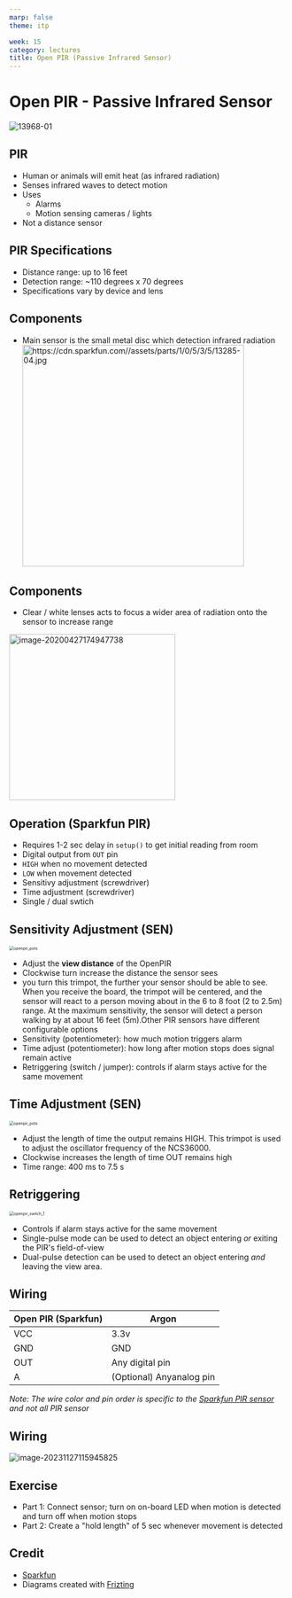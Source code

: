 ```yaml
---
marp: false
theme: itp

week: 15
category: lectures
title: Open PIR (Passive Infrared Sensor)
---
```


<!-- headingDivider: 2 -->

# Open PIR - Passive Infrared Sensor

![13968-01](lecture_open_pir.assets/13968-01.jpg)  



## PIR 

* Human or animals will emit heat (as infrared radiation)
* Senses infrared waves to detect motion
* Uses
  * Alarms
  * Motion sensing cameras / lights
* Not a distance sensor

## PIR Specifications

* Distance range: up to 16 feet
* Detection range: ~110 degrees x 70 degrees
* Specifications vary by device and lens

## Components

* Main sensor is the small metal disc which detection infrared radiation
  <img src="lecture_open_pir.assets/13285-04.jpg" alt="https://cdn.sparkfun.com//assets/parts/1/0/5/3/5/13285-04.jpg" style="width:400px;" />

 ## Components
  * Clear / white lenses acts to focus a wider area of radiation onto the sensor to increase range 

<img src="lecture_open_pir.assets/image-20200427174947738.png" alt="image-20200427174947738" style="width:300px;" />

## Operation (Sparkfun PIR)

* Requires 1-2 sec delay in `setup()` to get initial reading from room
* Digital output from `OUT` pin
* `HIGH` when no movement detected
* `LOW` when movement detected
* Sensitivy adjustment (screwdriver)
* Time adjustment (screwdriver)
* Single / dual swtich

## Sensitivity Adjustment (SEN) 

<img src="lecture_open_pir.assets/openpir_pots.png" alt="openpir_pots" style="zoom:50%;" />

* Adjust the **view distance** of the OpenPIR
* Clockwise turn increase the distance the sensor sees
* you turn this trimpot, the further  your sensor should be able to see. When you receive the board, the  trimpot will be centered, and the sensor will react to a person moving  about in the 6 to 8 foot (2 to 2.5m) range. At the maximum sensitivity,  the sensor will detect a person walking by at about 16 feet (5m).Other PIR sensors have different configurable options
* Sensitivity (potentiometer): how much motion triggers alarm
* Time adjust (potentiometer): how long after motion stops does signal remain active
* Retriggering (switch / jumper): controls if alarm stays active for the same movement

## Time Adjustment (SEN) 

<img src="lecture_open_pir.assets/openpir_pots.png" alt="openpir_pots" style="zoom:50%;" />

* Adjust the length of time the output remains HIGH. This trimpot is used to adjust the oscillator  frequency of the NCS36000. 
* Clockwise increases the length of time OUT remains high
* Time range: 400 ms to 7.5 s

## Retriggering

<img src="lecture_open_pir.assets/openpir_switch_1.png" alt="openpir_switch_1" style="zoom:50%;" />

* Controls if alarm stays active for the same movement
* Single-pulse mode can be used to detect an object entering *or* exiting the PIR's field-of-view
* Dual-pulse detection can be used to detect an object entering *and* leaving the view area.

## Wiring

| Open PIR (Sparkfun) | Argon                    |
| ------------------- | ------------------------ |
| VCC                 | 3.3v                     |
| GND                 | GND                      |
| OUT                 | Any digital pin          |
| A                   | (Optional) Anyanalog pin |

*Note: The wire color and pin order is specific to the [Sparkfun PIR sensor](https://www.sparkfun.com/products/13285) and not all PIR sensor*

## Wiring

![image-20231127115945825](lecture_open_pir.assets/image-20231127115945825.png)

## Exercise

- Part 1: Connect sensor; turn on on-board LED when motion is detected and turn off when motion stops
- Part 2: Create a "hold length" of 5 sec whenever movement is detected

## Credit

* [Sparkfun](https://www.sparkfun.com/products/13968)
* Diagrams created with [Frizting](https://fritzing.org)













